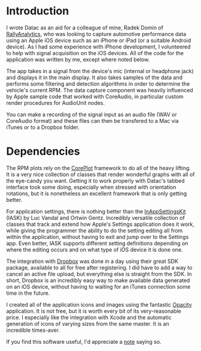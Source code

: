 # Introduction

I wrote Datac as an aid for a colleague of mine, Radek Domín of [RallyAnalytics](http://rallyanalytics.com), who was
looking to capture automotive performance data using an Apple iOS device such as an iPhone or iPad (or a suitable
Android device). As I had some experience with iPhone development, I volunteered to help with signal acquisition on the
iOS devices. All of the code for the application was written by me, except where noted below.

The app takes in a signal from the device's mic (internal or headphone jack) and displays it in the main display. It
also takes samples of the data and performs some filtering and detection algorithms in order to determine the vehicle's
current RPM. The data capture component was heavily influenced by Apple sample code that worked with CoreAudio, in
particular custom render procedures for AudioUnit nodes.

You can make a recording of the signal input as an audio file (WAV or CoreAudio format) and these files can then be
transfered to a Mac via iTunes or to a Dropbox folder.

# Dependencies

The RPM plots rely on the [CorePlot](http://code.google.com/p/core-plot/) framework to do all of the heavy lifting. It
is a very nice collection of classes that render wonderful graphs with all of the eye-candy you want. Getting it to
work properly with Datac's tabbed interface took some doing, especially when stressed with orientation rotations, but
it is nonetheless an excellent framework that is only getting better.

For application settings, there is nothing better than the [InAppSettingsKit](http://www.inappsettingskit.com) (IASK)
by Luc Vandal and Ortwin Gentz. Incredibly versatile collection of classes that track and extend how Apple's Settings
application does it work, while giving the programmer the ability to do the setting editing all from within the
application, without having to exit and jump over to the Settings app. Even better, IASK supports different setting
definitions depending on where the editing occurs and on what type of iOS device it is done one.

The integration with [Dropbox](http://dropbox.com/developers) was done in a day using their great SDK package,
available to all for free after registering. I did have to add a way to cancel an active file upload, but everything
else is straight from the SDK. In short, Dropbox is an incredibly easy way to make available data generated on an iOS
device, without having to waiting for an iTunes connection some time in the future.

I created all of the application icons and images using the fantastic [Opacity](http://likethought.com/opacity/)
application. It is not free, but it is worth every bit of its very-reasonable price. I especially like the integration
with Xcode and the automatic generation of icons of varying sizes from the same master. It is an incredible times-aver.

If you find this software useful, I'd appreciate a [note](mailto:bradhowes@mac.com?subject=About%20Datac) saying so.
